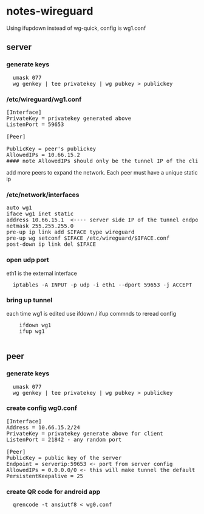 # notes-wireguard

Using ifupdown instead of wg-quick, config is wg1.conf

## server
### generate keys 
<pre>
  umask 077
  wg genkey | tee privatekey | wg pubkey > publickey
</pre>

### /etc/wireguard/wg1.conf
<pre>
[Interface]
PrivateKey = privatekey generated above
ListenPort = 59653

[Peer]

PublicKey = peer's publickey
AllowedIPs = 10.66.15.2
#### note AllowedIPs should only be the tunnel IP of the client
</pre>

add more peers to expand the network. Each peer must have a unique static ip 

###  /etc/network/interfaces

<pre>
auto wg1
iface wg1 inet static
address 10.66.15.1  <---- server side IP of the tunnel endpoint 
netmask 255.255.255.0
pre-up ip link add $IFACE type wireguard
pre-up wg setconf $IFACE /etc/wireguard/$IFACE.conf
post-down ip link del $IFACE 
</pre>


### open udp port
eth1 is the external interface 
<pre>
  iptables -A INPUT -p udp -i eth1 --dport 59653 -j ACCEPT
</pre>


### bring up tunnel
each time wg1 is edited use ifdown / ifup commnds to reread config
  <pre>
    ifdown wg1
    ifup wg1
  </pre>

  

## peer
### generate keys 
<pre>
  umask 077
  wg genkey | tee privatekey | wg pubkey > publickey
</pre>

### create config wg0.conf
<pre>
[Interface]
Address = 10.66.15.2/24
PrivateKey = privatekey generate above for client
ListenPort = 21842 - any random port

[Peer]
PublicKey = public key of the server
Endpoint = serverip:59653 <- port from server config
AllowedIPs = 0.0.0.0/0 <- this will make tunnel the default route
PersistentKeepalive = 25
</pre>

### create QR code for android app

<pre>
  qrencode -t ansiutf8 < wg0.conf 
</pre>




